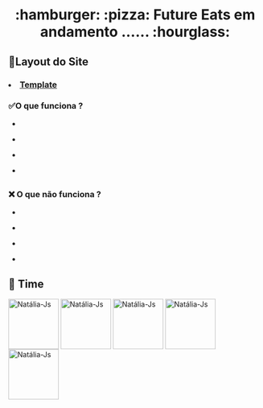 <h1 align="center"> :hamburger: :pizza: Future Eats em andamento ...... :hourglass: </h1>

## :pushpin:Layout do Site
### <li><a href="https://scene.zeplin.io/project/5dcc566ddc1332bf7fb4f450">Template</a></li>


 ### :white_check_mark:O que funciona ?
 <ul><li></li></ul>
 <ul><li></li></ul>
 <ul><li></li></ul>
 <ul><li></li></ul>
 
 ##
 
 ### :x: O que não funciona ?
 <ul><li></li></ul>
 <ul><li></li></ul>
 <ul><li></li></ul>
 <ul><li></li></ul>
 
 ##
 
 ## :bookmark: Time
<a href="https://github.com/nataliaheloisa" target="_blank"><img align="center" alt="Natália-Js" height="100" width="100" src="https://avatars.githubusercontent.com/u/97248742?s=400&u=1008a7653038be16f1e46013ddd219e537cdfe10&v=4"></a>
<a href="https://github.com/natalliaamorim" target="_blank"><img align="center" alt="Natália-Js" height="100" width="100" src="https://avatars.githubusercontent.com/u/70102953?v=4"></a>
<a href="https://github.com/Leandroapolinario" target="_blank"><img align="center" alt="Natália-Js" height="100" width="100" src="https://avatars.githubusercontent.com/u/97578213?v=4"></a>
<a href="https://github.com/FabricioMSilva" target="_blank"><img align="center" alt="Natália-Js" height="100" width="100" src="https://avatars.githubusercontent.com/u/87395533?v=4"></a>
<a href="https://github.com/aureliocapingana01" target="_blank"><img align="center" alt="Natália-Js" height="100" width="100" src="https://avatars.githubusercontent.com/u/94324791?v=4"></a>

